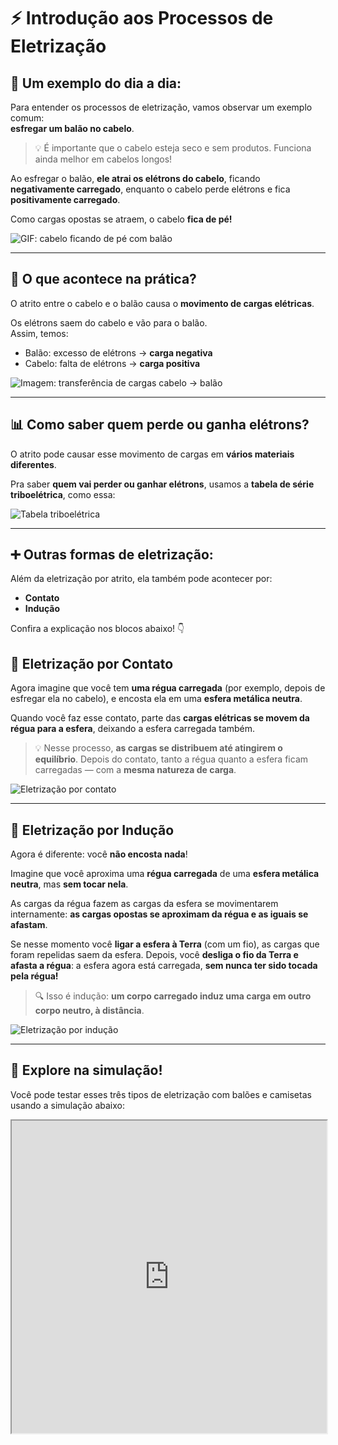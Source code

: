 # ⚡ Introdução aos Processos de Eletrização

## 🎈 Um exemplo do dia a dia:

Para entender os processos de eletrização, vamos observar um exemplo comum:  
**esfregar um balão no cabelo**.

> 💡 É importante que o cabelo esteja seco e sem produtos. Funciona ainda melhor em cabelos longos!

Ao esfregar o balão, **ele atrai os elétrons do cabelo**, ficando **negativamente carregado**, enquanto o cabelo perde elétrons e fica **positivamente carregado**.

Como cargas opostas se atraem, o cabelo **fica de pé!**

![GIF: cabelo ficando de pé com balão](./IMAGES//video_cabelo_pe_cropado.GIF)

---

## 🔬 O que acontece na prática?

O atrito entre o cabelo e o balão causa o **movimento de cargas elétricas**.

Os elétrons saem do cabelo e vão para o balão.  
Assim, temos:

- Balão: excesso de elétrons → **carga negativa**  
- Cabelo: falta de elétrons → **carga positiva**

![Imagem: transferência de cargas cabelo → balão](./IMAGES/mlk_cabelo_pe_cropado.jpeg)

---

## 📊 Como saber quem perde ou ganha elétrons?

O atrito pode causar esse movimento de cargas em **vários materiais diferentes**.

Pra saber **quem vai perder ou ganhar elétrons**, usamos a **tabela de série triboelétrica**, como essa:

![Tabela triboelétrica](./IMAGES/tabela_triboeletrica_direitosautorais.png)

---

## ➕ Outras formas de eletrização:

Além da eletrização por atrito, ela também pode acontecer por:

- **Contato**
- **Indução**

Confira a explicação nos blocos abaixo! 👇

## 🤝 Eletrização por Contato

Agora imagine que você tem **uma régua carregada** (por exemplo, depois de esfregar ela no cabelo), e encosta ela em uma **esfera metálica neutra**.

Quando você faz esse contato, parte das **cargas elétricas se movem da régua para a esfera**, deixando a esfera carregada também.

> 💡 Nesse processo, **as cargas se distribuem até atingirem o equilíbrio**. Depois do contato, tanto a régua quanto a esfera ficam carregadas — com a **mesma natureza de carga**.

![Eletrização por contato](./IMAGES/eletrizacao_contato.png)

---

## 🧲 Eletrização por Indução

Agora é diferente: você **não encosta nada**!

Imagine que você aproxima uma **régua carregada** de uma **esfera metálica neutra**, mas **sem tocar nela**.

As cargas da régua fazem as cargas da esfera se movimentarem internamente: **as cargas opostas se aproximam da régua e as iguais se afastam**.

Se nesse momento você **ligar a esfera à Terra** (com um fio), as cargas que foram repelidas saem da esfera. Depois, você **desliga o fio da Terra e afasta a régua**: a esfera agora está carregada, **sem nunca ter sido tocada pela régua!**

> 🔍 Isso é indução: **um corpo carregado induz uma carga em outro corpo neutro, à distância**.

![Eletrização por indução](./IMAGES/eletrizacao-inducao.png)

---

## 🧪 Explore na simulação!

Você pode testar esses três tipos de eletrização com balões e camisetas usando a simulação abaixo:

<iframe src="https://phet.colorado.edu/sims/html/balloons-and-static-electricity/latest/balloons-and-static-electricity_all.html?locale=pt_BR" width="100%" height="500px"></iframe>
